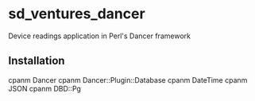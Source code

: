 # sd_ventures_dancer

Device readings application in Perl's Dancer framework

## Installation

cpanm Dancer
cpanm Dancer::Plugin::Database
cpanm DateTime
cpanm JSON
cpanm DBD::Pg
